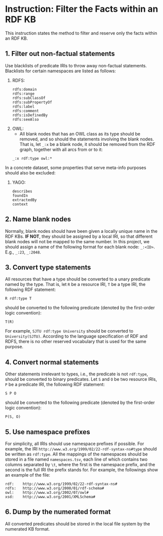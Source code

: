 # Instruction: Filter the Facts within an RDF KB

This instruction states the method to filter and reserve only the facts within an RDF KB.

## 1. Filter out non-factual statements

Use blacklists of predicate IRIs to throw away non-factual statements.
Blacklists for certain namespaces are listed as follows:

1. RDFS:
    ```
    rdfs:domain
    rdfs:range
    rdfs:subClassOf
    rdfs:subPropertyOf
    rdfs:label
    rdfs:comment
    rdfs:isDefinedBy
    rdfs:seeAlso
    ```
2. OWL:
   - All blank nodes that has an OWL class as its type should be removed, and so should the statements involving the blank nodes.
   That is, let `_:x` be a blank node, it should be removed from the RDF graph, together with all arcs from or to it:
   ```
   _:x rdf:type owl:*
   ```

In a concrete dataset, some properties that serve meta-info purposes should also be excluded:

1. YAGO:
   ```
   describes
   foundIn
   extractedBy
   context
   ```

## 2. Name blank nodes
Normally, blank nodes should have been given a locally unique name in the RDF KBs.
**IF NOT**, they should be assigned by a local IRI, so that different blank nodes will not be mapped to the same number.
In this project, we should assign a name of the following format for each blank node: `_:<ID>`.
E.g., `_:23`, `_:2048`.

## 3. Convert type statements
All resources that have a type should be converted to a unary predicate named by the type.
That is, let `R` be a resource IRI, `T` be a type IRI, the following RDF statement:
```
R rdf:type T
```
should be converted to the following predicate (denoted by the first-order logic convention):
```
T(R)
```
For example, `SJTU rdf:type University` should be converted to `University(SJTU)`.
According to the language specification of RDF and RDFS, there is no other reserved vocabulary that is used for the same purpose.

## 4. Convert normal statements
Other statements irrelevant to types, i.e., the predicate is not `rdf:type`, should be converted to binary predicates.
Let `S` and `O` be two resource IRIs, `P` be a predicate IRI, the following RDF statement:
```
S P O
```
should be converted to the following predicate (denoted by the first-order logic convention):
```
P(S, O)
```

## 5. Use namespace prefixes
For simplicity, all IRIs should use namespace prefixes if possible.
For example, the IRI `http://www.w3.org/1999/02/22-rdf-syntax-ns#type` should be written as `rdf:type`.
All the mappings of the namespaces should be stored in a file named `namespaces.tsv`, each line of which contains two columns separated by `\t`, where the first is the namespace prefix, and the second is the full IRI the prefix stands for.
For example, the followings show an example of the file:
```
rdf:	http://www.w3.org/1999/02/22-rdf-syntax-ns#
rdfs:	http://www.w3.org/2000/01/rdf-schema#
owl:	http://www.w3.org/2002/07/owl#
xsd:	http://www.w3.org/2001/XMLSchema#
```

## 6. Dump by the numerated format
All converted predicates should be stored in the local file system by the numerated KB format.